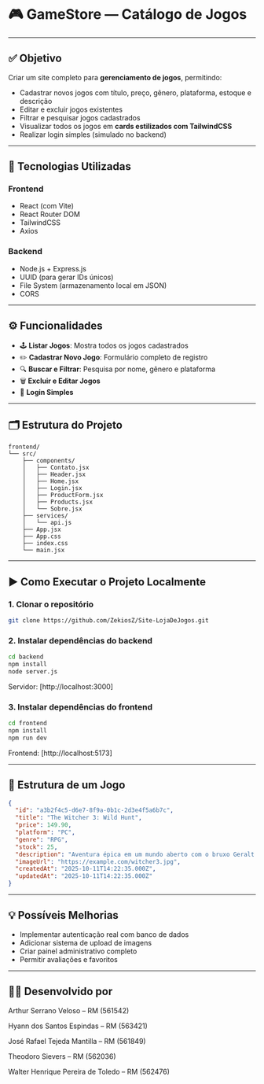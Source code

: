 # 🎮 GameStore — Catálogo de Jogos

---

## ✅ Objetivo

Criar um site completo para **gerenciamento de jogos**, permitindo:

* Cadastrar novos jogos com título, preço, gênero, plataforma, estoque e descrição
* Editar e excluir jogos existentes
* Filtrar e pesquisar jogos cadastrados
* Visualizar todos os jogos em **cards estilizados com TailwindCSS**
* Realizar login simples (simulado no backend)

---

## 🧰 Tecnologias Utilizadas

### **Frontend**

* React (com Vite)
* React Router DOM
* TailwindCSS
* Axios

### **Backend**

* Node.js + Express.js
* UUID (para gerar IDs únicos)
* File System (armazenamento local em JSON)
* CORS

---

## ⚙️ Funcionalidades

* 🕹️ **Listar Jogos**: Mostra todos os jogos cadastrados
* ✏️ **Cadastrar Novo Jogo**: Formulário completo de registro
* 🔍 **Buscar e Filtrar**: Pesquisa por nome, gênero e plataforma
* 🗑️ **Excluir e Editar Jogos**
* 🔐 **Login Simples**

---

## 🗂️ Estrutura do Projeto

```
frontend/
└── src/
    ├── components/
    │   ├── Contato.jsx
    │   ├── Header.jsx
    │   ├── Home.jsx
    │   ├── Login.jsx
    │   ├── ProductForm.jsx
    │   ├── Products.jsx
    │   └── Sobre.jsx
    ├── services/
    │   └── api.js
    ├── App.jsx
    ├── App.css
    ├── index.css
    └── main.jsx
```

---

## ▶️ Como Executar o Projeto Localmente

### **1. Clonar o repositório**

```bash
git clone https://github.com/ZekiosZ/Site-LojaDeJogos.git
```

### **2. Instalar dependências do backend**

```bash
cd backend
npm install
node server.js
```

Servidor: [http://localhost:3000]

### **3. Instalar dependências do frontend**

```bash
cd frontend
npm install
npm run dev
```

Frontend: [http://localhost:5173]

---

## 💾 Estrutura de um Jogo

```json
{
  "id": "a3b2f4c5-d6e7-8f9a-0b1c-2d3e4f5a6b7c",
  "title": "The Witcher 3: Wild Hunt",
  "price": 149.90,
  "platform": "PC",
  "genre": "RPG",
  "stock": 25,
  "description": "Aventura épica em um mundo aberto com o bruxo Geralt de Rívia.",
  "imageUrl": "https://example.com/witcher3.jpg",
  "createdAt": "2025-10-11T14:22:35.000Z",
  "updatedAt": "2025-10-11T14:22:35.000Z"
}
```

---

## 💡 Possíveis Melhorias

* Implementar autenticação real com banco de dados
* Adicionar sistema de upload de imagens
* Criar painel administrativo completo
* Permitir avaliações e favoritos

---

## 👨‍💻 Desenvolvido por

Arthur Serrano Veloso – RM (561542)

Hyann dos Santos Espindas – RM (563421)

José Rafael Tejeda Mantilla – RM (561849)

Theodoro Sievers – RM (562036)

Walter Henrique Pereira de Toledo – RM (562476)
